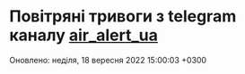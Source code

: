 # Повітряні тривоги з telegram каналу [air_alert_ua](https://t.me/air_alert_ua)

Оновлено:
неділя, 18 вересня 2022 15:00:03 +0300
